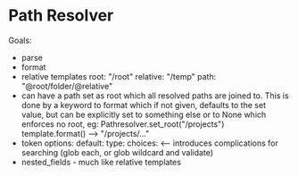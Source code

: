 # Path Resolver

Goals:
* parse
* format
* relative templates
    root: "/root"
    relative: "/temp"
    path: "@root/folder/@relative"
* can have a path set as root which all resolved paths are joined to. This is
  done by a keyword to format which if not given, defaults to the set value, but
  can be explicitly set to something else or to None which enforces no root, eg:
    Pathresolver.set_root("/projects")
    template.format() --> "/projects/..."
* token options:
    default:
    type:
    choices: <-- introduces complications for searching (glob each, or glob wildcard and validate)
* nested_fields - much like relative templates
